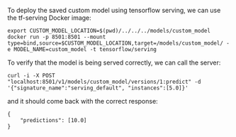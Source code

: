 To deploy the saved custom model using tensorflow serving, we can use the tf-serving Docker image:

```
export CUSTOM_MODEL_LOCATION=$(pwd)/../../../models/custom_model
docker run -p 8501:8501 --mount type=bind,source=$CUSTOM_MODEL_LOCATION,target=/models/custom_model/ -e MODEL_NAME=custom_model -t tensorflow/serving
```

To verify that the model is being served correctly, we can call the server:

```
curl -i -X POST "localhost:8501/v1/models/custom_model/versions/1:predict" -d '{"signature_name":"serving_default", "instances":[5.0]}'
```

and it should come back with the correct response:

```
{
    "predictions": [10.0]
}
```
